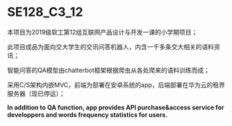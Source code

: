 # SE128_C3_12
本项目为2019级软工第12组互联网产品设计与开发一课的小学期项目；

此项目成品为面向交大学生的交讯问答机器人，内含一千多条交大相关的语料资讯；

智能问答的QA模型由chatterbot框架根据爬虫从各处爬来的语料训练而成；

采用C/S架构内嵌MVC，前端为部署在安卓系统的app，后端部署在华为云的租界服务器（现已停运）；

**In addition to QA function, app provides API purchase&access service for developpers and words frequency statistics for users.**
